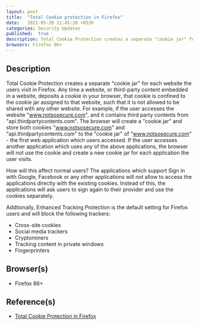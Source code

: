 ```yaml
---
layout: post
title:  "Total Cookie protection in Firefox"
date:   2021-05-20 11:45:20 +0530
categories: Security Updates
published:	true 
description: Total Cookie Protection creates a separate "cookie jar" for each website the users visit in Firefox. Any time a website, or third-party content embedded in a website, deposits a cookie in your browser, that cookie is confined to the cookie jar assigned to that website, such that it is not allowed to be shared with any other website.
browsers: Firefox 86+
---
```


## Description 
Total Cookie Protection creates a separate "cookie jar" for each website the users visit in Firefox. Any time a website, or third-party content embedded in a website, deposits a cookie in your browser, that cookie is confined to the cookie jar assigned to that website, such that it is not allowed to be shared with any other website. For example, if the user accesses the website "www.notsosecure.com", and it contains third party contents from "api.thirdpartycontents.com". The browser will create a "cookie jar" and store both cookies "www.notsosecure.com" and "api.thirdpartycontents.com" to the "cookie jar" of "www.notsosecure.com" - the first web application which users accessed. If the user accesses another application which uses any of the above applications, the browser will not use the cookie and create a new cookie jar for each application the user visits. 

How will this affect normal users? The applications which support Sign in with Google, Facebook or any other applications will not allow to access the applications directly with the existing cookies. Instead of this, the applications will ask users to sign again to their provider and use the cookies separately. 

Addtionally, Enhanced Tracking Protection is the default setting for Firefox users and will block the following trackers:
* Cross-site cookies
* Social media trackers
* Cryptominers
* Tracking content in private windows
* Fingerprinters

## Browser(s) 
* Firefox 86+

## Reference(s)
* [Total Cookie Protection in Firefox](https://blog.mozilla.org/security/2021/02/23/total-cookie-protection/)